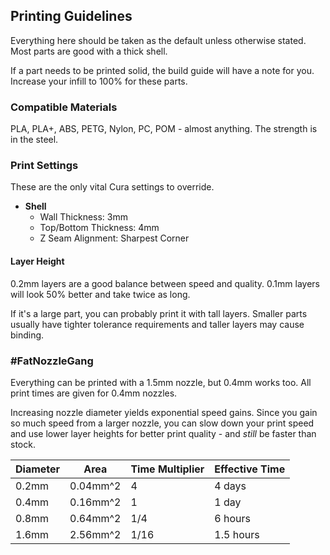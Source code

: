 ## Printing Guidelines
Everything here should be taken as the default unless otherwise stated.
Most parts are good with a thick shell.

If a part needs to be printed solid, the build guide will have a note for you.
Increase your infill to 100% for these parts.

### Compatible Materials
PLA, PLA+, ABS, PETG, Nylon, PC, POM - almost anything. 
The strength is in the steel.

### Print Settings
These are the only vital Cura settings to override.

* **Shell**
  * Wall Thickness: 3mm
  * Top/Bottom Thickness: 4mm
  * Z Seam Alignment: Sharpest Corner
  

#### Layer Height
0.2mm layers are a good balance between speed and quality.
0.1mm layers will look 50% better and take twice as long.

If it's a large part, you can probably print it with tall layers. Smaller parts
usually have tighter tolerance requirements and taller layers may cause binding.

### \#FatNozzleGang
Everything can be printed with a 1.5mm nozzle, but 0.4mm works too.
All print times are given for 0.4mm nozzles.

Increasing nozzle diameter yields exponential speed gains. Since you gain so
much speed from a larger nozzle, you can slow down your print speed and use
lower layer heights for better print quality - and *still* be faster than stock.

| Diameter | Area     | Time Multiplier | Effective Time |
|----------|----------|-----------------|----------------|
| 0.2mm    | 0.04mm^2 | 4               | 4 days         |
| 0.4mm    | 0.16mm^2 | 1               | 1 day          |
| 0.8mm    | 0.64mm^2 | 1/4             | 6 hours        |
| 1.6mm    | 2.56mm^2 | 1/16            | 1.5 hours      |
